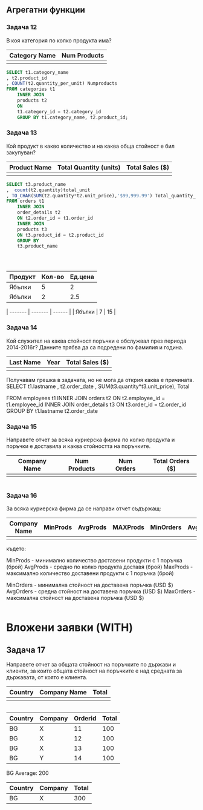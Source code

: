 ## Агрегатни функции

### Задача 12 

В коя категория по колко продукта има?

| Category Name | Num Products |
| ------------- | ------------ |
|               |              |

```sql
SELECT t1.category_name
, t2.product_id
, COUNT(t2.quantity_per_unit) Numproducts
FROM categories t1
    INNER JOIN
    products t2
    ON
    t1.category_id = t2.category_id
    GROUP BY t1.category_name, t2.product_id;

```

### Задача 13 

Кой продукт в какво количество и на каква обща стойност е бил закупуван?

| Product Name | Total Quantity (units) | Total Sales ($) |
| ------------ | ---------------------- | --------------- |
|              |                        |                 |

```sql
SELECT t3.product_name
,  count(t2.quantity)total_unit
, TO_CHAR(SUM(t2.quantity*t2.unit_price),'$99,999.99') Total_quantity_
FROM orders t1
    INNER JOIN
    order_details t2
    ON t2.order_id = t1.order_id
    INNER JOIN
    products t3
    ON t3.product_id = t2.product_id
    GROUP BY
    t3.product_name





```

| Продукт | Кол-во  | Ед.цена |
| ------- | ------  | ------  |
| Ябълки  | 5       | 2       |
| Ябълки  | 2       | 2.5     |

| ------- | ------- | ------ |
| Ябълки  | 7       | 15     |


### Задача 14 

Kой служител на каква стойност поръчки е обслужвал през  периода 2014-2016г?
Данните трябва да са подредени по фамилия и година.

| Last Name | Year  | Total Sales ($) |
| --------- | ----- | --------------- |
|           |       |                 |

Получавам грешка в задачата, но не мога да открия каква е причината.
SELECT t1.lastname
, t2.order_date
, SUM(t3.quantity*t3.unit_price), Total

FROM employees t1
    INNER JOIN
    orders t2
    ON t2.employee_id = t1.employee_id
    INNER JOIN
    order_details t3
    ON t3.order_id = t2.order_id
    GROUP BY 
    t1.lastname
    t2.order_date
   





### Задача 15 

Направете отчет за всяка куриерска фирма по колко продукта  и поръчки е доставила
и каква стойността на поръчките.

| Company Name | Num Products | Num Orders  | Total Orders ($) |
| ------------ | ------------ | ----------- | ---------------- |
|              |              |             |                  |

```sql
```

### Задача 16

За всяка куриерска фирма да се направи отчет съдържащ:

| Company Name | MinProds | AvgProds | MAXProds | MinOrders | AvgOrders | MaxOrders |
| ------------ | -------- | -------  | -------- | --------  | --------- | --------  |
|              |          |          |          |           |           |           |


където:

MinProds - минимално количество доставени продукти с 1 поръчка (брой)
AvgProds - средно по колко продукта доставя (брой)
MaxProds - максимално количество доставени продукти с 1 поръчка (брой)

MinOrders - минимална стойност на доставена поръчка (USD $)
AvgOrders - средна стойност на доставена поръчка (USD $)
MaxOrders - максимална стойност на доставена поръчка (USD $)

```sql
```

# Вложени заявки (WITH)

## Задача 17

Направете отчет за общата стойност на поръчките по държави и клиенти, за които
общата стойност на поръчките е над средната за държавата, от която е клиента.

| Country | Company Name | Total |
| ------  | ------------ | ----  |
|         |              |       |


```sql
```

| Country | Company | Orderid | Total |
| ------- | ------- | ------- | ----- |
| BG      | X       | 11      | 100   |
| BG      | X       | 12      | 100   |
| BG      | X       | 13      | 100   |
| BG      | Y       | 14      | 100   |


BG Average: 200

| Country | Company | Total  |
| ------- | ------- | ------ |
| BG      | X       | 300    |



